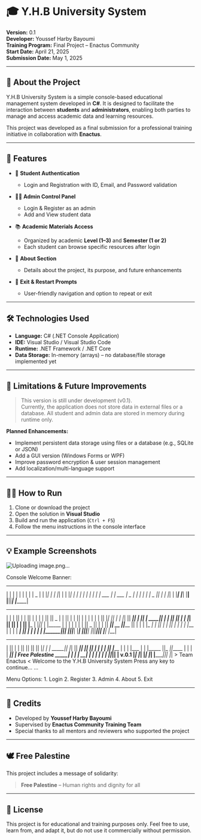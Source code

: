 # 🎓 Y.H.B University System

**Version:** 0.1  
**Developer:** Youssef Harby Bayoumi  
**Training Program:** Final Project – Enactus Community  
**Start Date:** April 21, 2025  
**Submission Date:** May 1, 2025  

---

## 📘 About the Project

Y.H.B University System is a simple console-based educational management system developed in **C#**. It is designed to facilitate the interaction between **students** and **administrators**, enabling both parties to manage and access academic data and learning resources.

This project was developed as a final submission for a professional training initiative in collaboration with **Enactus**.

---

## 🧩 Features

- 🔐 **Student Authentication**
  - Login and Registration with ID, Email, and Password validation

- 👨‍🏫 **Admin Control Panel**
  - Login & Register as an admin
  - Add and View student data

- 📚 **Academic Materials Access**
  - Organized by academic **Level (1–3)** and **Semester (1 or 2)**
  - Each student can browse specific resources after login

- 🧾 **About Section**
  - Details about the project, its purpose, and future enhancements

- 🚪 **Exit & Restart Prompts**
  - User-friendly navigation and option to repeat or exit

---

## 🛠 Technologies Used

- **Language:** C# (.NET Console Application)
- **IDE:** Visual Studio / Visual Studio Code
- **Runtime:** .NET Framework / .NET Core
- **Data Storage:** In-memory (arrays) – no database/file storage implemented yet

---

## 🚧 Limitations & Future Improvements

> This version is still under development (v0.1).  
> Currently, the application does not store data in external files or a database. All student and admin data are stored in memory during runtime only.

**Planned Enhancements:**
- Implement persistent data storage using files or a database (e.g., SQLite or JSON)
- Add a GUI version (Windows Forms or WPF)
- Improve password encryption & user session management
- Add localization/multi-language support

---

## 🧑‍💻 How to Run

1. Clone or download the project
2. Open the solution in **Visual Studio**
3. Build and run the application (`Ctrl + F5`)
4. Follow the menu instructions in the console interface

---

## 💡 Example Screenshots
![Uploading image.png…]()

Console Welcome Banner:
 __   __        __   __        _______
|  | |  |      |  | |  |      |  _    |
|  |_|  |      |  |_|  |      | |_|   |
|       |      |       |      |       |
|_     _| ___  |       | ___  |  _   |
  |   |  |   | |   _   ||   | | |_|   |
  |___|  |___| |__| |__||___| |_______|

 __   __  __    _  ___   __   __  _______  ______    _______  ___   _______  __   __
|  | |  ||  |  | ||   | |  | |  ||       ||    _ |  |       ||   | |       ||  | |  |
|  | |  ||   |_| ||   | |  |_|  ||    ___||   | ||  |  _____||   | |_     _||  |_|  |
|  |_|  ||       ||   | |       ||   |___ |   |_||_ | |_____ |   |   |   |  |       |
|       ||  _    ||   | |       ||    ___||    __  ||_____  ||   |   |   |  |_     _|
|       || | |   ||   |  |     | |   |___ |   |  | | _____| ||   |   |   |    |   |
|_______||_|  |__||___|   |___|  |_______||___|  |_||_______||___|   |___|    |___|

 _______  __   __  _______  _______  _______  __   __
|       ||  | |  ||       ||       ||       ||  |_|  |
|  _____||  |_|  ||  _____||_     _||    ___||       |
| |_____ |       || |_____   |   |  |   |___ |       |
|_____  ||_     _||_____  |  |   |  |    ___||       | Free Palestine
 _____| |  |   |   _____| |  |   |  |   |___ | ||_|| | v.0.1
|_______|  |___|  |_______|  |___|  |_______||_|   |_| > Team Enactus <
Welcome to the Y.H.B University System
Press any key to continue...
…

Menu Options:
	1.	Login
	2.	Register
	3.	Admin
	4.	About
	5.	Exit

---

## 🤝 Credits

- Developed by **Youssef Harby Bayoumi**
- Supervised by **Enactus Community Training Team**
- Special thanks to all mentors and reviewers who supported the project

---

## 🕊 Free Palestine

This project includes a message of solidarity:
> **Free Palestine** – Human rights and dignity for all

---

## 📄 License

This project is for educational and training purposes only. Feel free to use, learn from, and adapt it, but do not use it commercially without permission.
